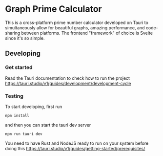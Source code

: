 # Graph Prime Calculator

This is a cross-platform prime number calculator developed on Tauri to simultaneously allow for beautiful graphs, amazing performance, and code-sharing between platforms. The frontend "framework" of choice is Svelte since it's so simple.

## Developing

### Get started

Read the Tauri documentation to check how to run the project
https://tauri.studio/v1/guides/development/development-cycle

### Testing

To start developing, first run

```bash
npm install
```

and then you can start the tauri dev server

```bash
npm run tauri dev
```

You need to have Rust and NodeJS ready to run on your system before doing this
https://tauri.studio/v1/guides/getting-started/prerequisites/
